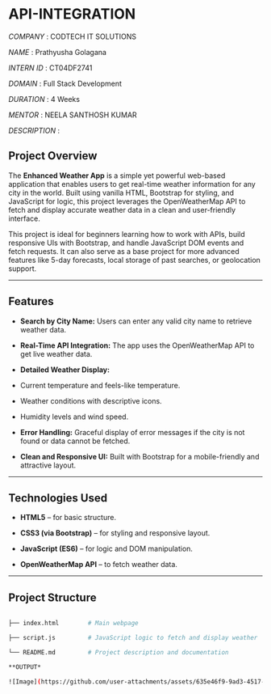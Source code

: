 # API-INTEGRATION

*COMPANY* : CODTECH IT SOLUTIONS

*NAME* : Prathyusha Golagana

*INTERN ID* : CT04DF2741

*DOMAIN* : Full Stack Development

*DURATION* : 4 Weeks

*MENTOR* : NEELA SANTHOSH KUMAR


*DESCRIPTION* :


## Project Overview

The **Enhanced Weather App** is a simple yet powerful web-based application that enables users to get real-time weather information for any city in the world. 
Built using vanilla HTML, Bootstrap for styling, and JavaScript for logic, this project leverages the OpenWeatherMap API to fetch and display accurate weather data in a clean and user-friendly interface.

This project is ideal for beginners learning how to work with APIs, build responsive UIs with Bootstrap, and handle JavaScript DOM events and fetch requests. It can also serve as a base project for more advanced features like 5-day forecasts, local storage of past searches, or geolocation support.

---

## Features

-  **Search by City Name:** Users can enter any valid city name to retrieve weather data.
  
-  **Real-Time API Integration:** The app uses the OpenWeatherMap API to get live weather data.
  
-  **Detailed Weather Display:**
  - Current temperature and feels-like temperature.
  - Weather conditions with descriptive icons.
  - Humidity levels and wind speed.
    
-  **Error Handling:** Graceful display of error messages if the city is not found or data cannot be fetched.
  
-  **Clean and Responsive UI:** Built with Bootstrap for a mobile-friendly and attractive layout.

---

##  Technologies Used

- **HTML5** – for basic structure.
  
- **CSS3 (via Bootstrap)** – for styling and responsive layout.
  
- **JavaScript (ES6)** – for logic and DOM manipulation.
  
- **OpenWeatherMap API** – to fetch weather data.

---

##  Project Structure

```bash

├── index.html        # Main webpage

├── script.js         # JavaScript logic to fetch and display weather

└── README.md         # Project description and documentation

**OUTPUT*

![Image](https://github.com/user-attachments/assets/635e46f9-9ad3-4517-ab23-7ad034c96dbd)
